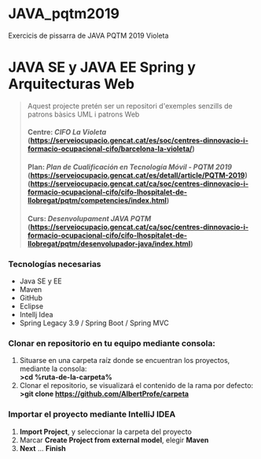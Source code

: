 # JAVA_pqtm2019
Exercicis de pissarra de JAVA PQTM 2019 Violeta


# JAVA SE y JAVA EE Spring y Arquitecturas Web
> Aquest projecte pretén ser un repositori d'exemples senzills de patrons bàsics UML i patrons Web 
> #### Centre: *CIFO La Violeta* (https://serveiocupacio.gencat.cat/es/soc/centres-dinnovacio-i-formacio-ocupacional-cifo/barcelona-la-violeta/)
> #### Plan: *Plan de Cualificación en Tecnología Móvil - PQTM 2019* (https://serveiocupacio.gencat.cat/es/detall/article/PQTM-2019) (https://serveiocupacio.gencat.cat/ca/soc/centres-dinnovacio-i-formacio-ocupacional-cifo/cifo-lhospitalet-de-llobregat/pqtm/competencies/index.html)
> #### Curs: *Desenvolupament JAVA PQTM* (https://serveiocupacio.gencat.cat/ca/soc/centres-dinnovacio-i-formacio-ocupacional-cifo/cifo-lhospitalet-de-llobregat/pqtm/desenvolupador-java/index.html)




### Tecnologías necesarias
* Java SE y EE
* Maven
* GitHub
* Eclipse
* Intellj Idea
* Spring Legacy 3.9 / Spring Boot / Spring MVC


### Clonar en repositorio en tu equipo mediante consola:
1. Situarse en una carpeta raíz donde se encuentran los proyectos, mediante la consola:  
 **>cd %ruta-de-la-carpeta%**
1. Clonar el repositorio, se visualizará el contenido de la rama por defecto:  
 **>git clone https://github.com/AlbertProfe/carpeta**

### Importar el proyecto mediante IntelliJ IDEA
1. **Import Project**, y seleccionar la carpeta del proyecto
1. Marcar **Create Project from external model**, elegir **Maven**
1. **Next** … **Finish**
